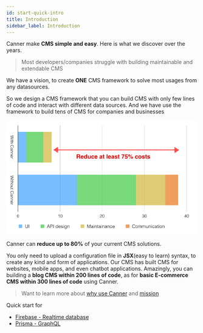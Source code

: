 ```yaml
---
id: start-quick-intro
title: Introduction
sidebar_label: Introduction
---
```


Canner make **CMS simple and easy**. Here is what we discover over the years.

> Most developers/companies struggle with building maintainable and extendable CMS

We have a vision, to create **ONE** CMS framework to solve most usages from any datasources.

So we design a CMS framework that you can build CMS with only few lines of code and interact with different data sources. And we have use the framework to build tens of CMS for companies and businesses

![compare](/docs/assets/start-intro/compare-canner.png)

Canner can **reduce up to 80%** of your current CMS solutions.

You only need to upload a configuration file in **JSX**(easy to learn) syntax, to create any kind and form of applications. Our CMS has built CMS for websites, mobile apps, and even chatbot applications.  Amazingly, you can building a **blog CMS within 200 lines of code**, as for **basic E-commerce CMS within 300 lines of code** using Canner.

> Want to learn more about [why use Canner](why-canner.md) and [mission](why-mission.md)

Quick start for 

- [Firebase - Realtime database](start-quick-firebase.md)
- [Prisma - GraphQL](start-quick-prisma.md)